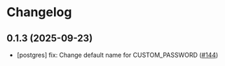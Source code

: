 # Changelog

## 0.1.3 (2025-09-23)


* [postgres] fix: Change default name for CUSTOM_PASSWORD ([#144](https://github.com/CloudPirates-io/helm-charts/pull/144))
